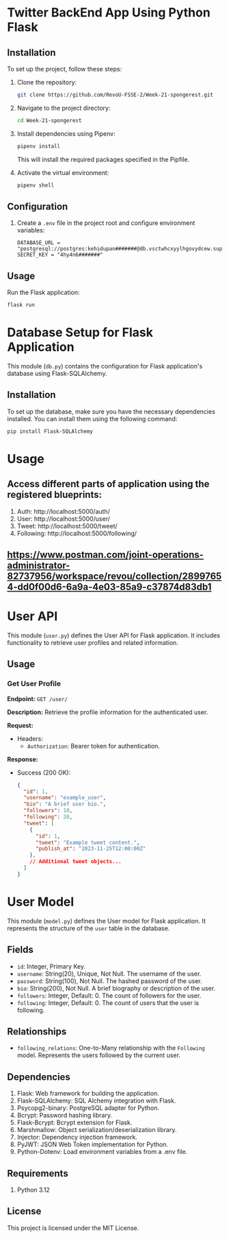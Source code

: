 # Twitter BackEnd App Using Python Flask

## Installation

To set up the project, follow these steps:

1. Clone the repository:

    ```bash
    git clone https://github.com/RevoU-FSSE-2/Week-21-spongerest.git
    ```

2. Navigate to the project directory:

    ```bash
    cd Week-21-spongerest
    ```

3. Install dependencies using Pipenv:

    ```bash
    pipenv install
    ```

    This will install the required packages specified in the Pipfile.

4. Activate the virtual environment:

    ```bash
    pipenv shell
    ```

## Configuration

1. Create a `.env` file in the project root and configure environment variables:

    ```env
    DATABASE_URL = "postgresql://postgres:kehidupan#######@db.vsctwhcxyylhgovydcew.supabase.co:5432/postgres"
    SECRET_KEY = "4hy4n6#######"
    ```

## Usage

Run the Flask application:

```bash
flask run
```

# Database Setup for Flask Application

This module (`db.py`) contains the configuration for Flask application's database using Flask-SQLAlchemy.

## Installation

To set up the database, make sure you have the necessary dependencies installed. You can install them using the following command:

```bash
pip install Flask-SQLAlchemy
```

# Usage
## Access different parts of application using the registered blueprints:

1. Auth: http://localhost:5000/auth/
2. User: http://localhost:5000/user/
3. Tweet: http://localhost:5000/tweet/
4. Following: http://localhost:5000/following/

## https://www.postman.com/joint-operations-administrator-82737956/workspace/revou/collection/28997654-dd0f00d6-6a9a-4e03-85a9-c37874d83db1

# User API

This module (`user.py`) defines the User API for Flask application. It includes functionality to retrieve user profiles and related information.

## Usage

### Get User Profile

**Endpoint:** `GET /user/`

**Description:** Retrieve the profile information for the authenticated user.

**Request:**
- Headers:
  - `Authorization`: Bearer token for authentication.

**Response:**
- Success (200 OK):
  ```json
  {
    "id": 1,
    "username": "example_user",
    "bio": "A brief user bio.",
    "followers": 10,
    "following": 20,
    "tweet": [
      {
        "id": 1,
        "tweet": "Example tweet content.",
        "publish_at": "2023-11-25T12:00:00Z"
      },
      // Additional tweet objects...
    ]
  }
  ``````

# User Model

This module (`model.py`) defines the User model for  Flask application. It represents the structure of the `user` table in the database.

## Fields

- `id`: Integer, Primary Key.
- `username`: String(20), Unique, Not Null. The username of the user.
- `password`: String(100), Not Null. The hashed password of the user.
- `bio`: String(200), Not Null. A brief biography or description of the user.
- `followers`: Integer, Default: 0. The count of followers for the user.
- `following`: Integer, Default: 0. The count of users that the user is following.

## Relationships

- `following_relations`: One-to-Many relationship with the `Following` model. Represents the users followed by the current user.


## Dependencies
1. Flask: Web framework for building the application.
2. Flask-SQLAlchemy: SQL Alchemy integration with Flask.
3. Psycopg2-binary: PostgreSQL adapter for Python.
4. Bcrypt: Password hashing library.
5. Flask-Bcrypt: Bcrypt extension for Flask.
6. Marshmallow: Object serialization/deserialization library.
7. Injector: Dependency injection framework.
8. PyJWT: JSON Web Token implementation for Python.
9. Python-Dotenv: Load environment variables from a .env file.



## Requirements
1. Python 3.12

## License
This project is licensed under the MIT License.
